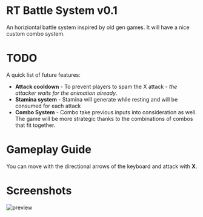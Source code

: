 # RT Battle System v0.1

An horiziontal battle system inspired by old gen games.
It will have a nice custom combo system.

# TODO

A quick list of future features:
- **Attack cooldown** - To prevent players to spam the X attack - *the attacker waits for the animation already*.
- **Stamina system** - Stamina will generate while resting and will be consumed for each attack
- **Combo System** - Combo take previous inputs into consideration as well. The game will be more strategic thanks to the combinations of combos that fit together.

# Gameplay Guide

You can move with the directional arrows of the keyboard and attack with **X**.

# Screenshots

![preview](https://i.imgur.com/P1dMJzJ.png)
